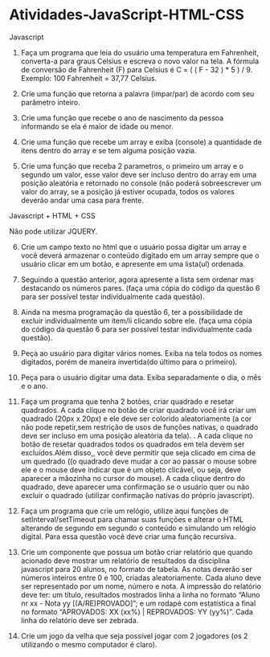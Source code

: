 # Atividades-JavaScript-HTML-CSS


Javascript

1. Faça um programa que leia do usuário uma temperatura em Fahrenheit, converta-a para graus
Celsius e escreva o novo valor na tela. A fórmula de conversão de Fahrenheit (F) para Celsius é C =
( ( F - 32 ) * 5 ) / 9. Exemplo: 100 Fahrenheit = 37,77 Celsius.

2. Crie uma função que retorna a palavra (impar/par) de acordo com seu parâmetro inteiro.
3. Crie uma função que recebe o ano de nascimento da pessoa informando se ela é maior de idade
ou menor.

4. Crie uma função que recebe um array e exiba (console) a quantidade de itens dentro do array e se tem alguma posição vazia.

5. Crie uma função que receba 2 parametros, o primeiro um array e o segundo um valor, esse valor
deve ser incluso dentro do array em uma posição aleatória e retornado no console (não poderá
sobreescrever um valor do array, se a posição já estiver ocupada, todos os valores deverão andar uma casa para frente.

Javascript + HTML + CSS

Não pode utilizar JQUERY.

6. Crie um campo texto no html que o usuário possa digitar um array e você deverá armazenar o
conteúdo digitado em um array sempre que o usuário clicar em um botão, e apresente em uma
lista(ul) ordenada.

7. Seguindo a questão anterior, agora apresente a lista sem ordenar mas destacando os números
pares. (faça uma cópia do código da questão 6 para ser possível testar individualmente cada
questão).

8. Ainda na mesma programação da questão 6, ter a possibilidade de excluir individualmente um
item/li clicando sobre ele. (faça uma cópia do código da questão 6 para ser possível testar
individualmente cada questão).

9. Peça ao usuário para digitar vários nomes. Exiba na tela todos os nomes digitados, porém de
maneira invertida(do último para o primeiro).

10. Peça para o usuário digitar uma data. Exiba separadamente o dia, o mês e o ano.

11. Faça um programa que tenha 2 botões, criar quadrado e resetar quadrados. A cada clique no
botão de criar quadrado você irá criar um quadrado (20px x 20px) e ele deve ser colorido
aleatoriamente (a cor não pode repetir,sem restrição de usos de funções nativas, o quadrado deve
ser incluso em uma posição aleatória da tela). . A cada clique no botão de resetar quadrados todos
os quadrados em tela devem ser excluídos.Além disso,, você deve permitir que seja clicado em cima de um quedrado ((o quadrado deve mudar a cor ao passar o mouse sobre ele e o mouse deve
indicar que é um objeto clicável, ou seja, deve aparecer a mãozinha no cursor do mouse). A cada
clique dentro do quadrado, deve aparecer uma confirmação se o usuário quer ou não excluir o
quadrado (utilizar confirmação nativas do próprio javascript).

12. Faça um programa que crie um relógio, utilize aqui funções de setInterval/setTimeout para chamar
suas funções e alterar o HTML alterando de segundo em segundo o conteúdo e simulando um
relógio digital. Para essa questão você deve criar uma função recursiva.

13. Crie um componente que possua um botão criar relatório que quando acionado deve mostrar um
relatório de resultados da disciplina javascript para 20 alunos, no formato de tabela. As notas
deverão ser números inteiros entre 0 e 100, criadas aleatoriamente. Cada aluno deve ser
representado por um nome, número e nota. A impressão do relatório deve ter:
um título, resultados mostrados linha a linha no formato “Aluno nr xx - Nota yy [(A/RE)PROVADO]”; e um rodapé com estatística a final no formato “APROVADOS: XX (xx%) | REPROVADOS: YY (yy%)”.
Cada linha do relatório deve ser zebrada.

14. Crie um jogo da velha que seja possível jogar com 2 jogadores (os 2 utilizando o mesmo computador é claro).


